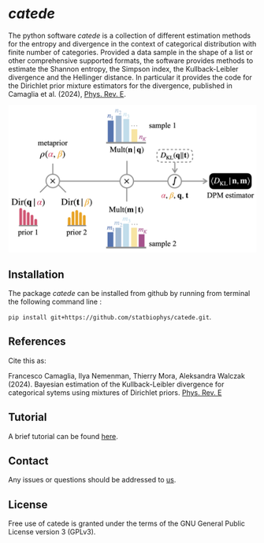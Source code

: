 # _catede_

The python software _catede_ is a collection of different estimation methods for the entropy and divergence in the context of categorical distribution with finite number of categories.
Provided a data sample in the shape of a list or other comprehensive supported formats, the software provides methods to estimate the Shannon entropy, the Simpson index, the Kullback-Leibler divergence and the Hellinger distance.
In particular it provides the code for the Dirichlet prior mixture estimators for the divergence, published in Camaglia et al. (2024), [Phys. Rev. E](https://journals.aps.org/pre/abstract/10.1103/PhysRevE.109.024305).

![](docs/source/kullback-leibler-dirichlet-scheme.png)

## Installation

The package _catede_ can be installed from github by running from terminal the following command line :

 ```pip install git+https://github.com/statbiophys/catede.git```.

## References

Cite this as:

Francesco Camaglia, Ilya Nemenman, Thierry Mora, Aleksandra Walczak (2024). Bayesian estimation of the Kullback-Leibler divergence for categorical sytems using mixtures of Dirichlet priors. [Phys. Rev. E](https://journals.aps.org/pre/abstract/10.1103/PhysRevE.109.024305)

## Tutorial

A brief tutorial can be found [here](tutorial.ipynb).

## Contact

Any issues or questions should be addressed to [us](mailto:francesco.camaglia@phys.ens.fr).

## License

Free use of catede is granted under the terms of the GNU General Public License version 3 (GPLv3).
